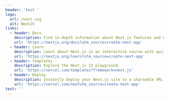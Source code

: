 ```yaml
---
header: 'test '
logo:
  url: /next.svg
  alt: NextJS
links:
  - header: Docs
    description: Find in-depth information about Next.js features and API.
    url: 'https://nextjs.org/docs?utm_source=create-next-app'
  - header: Learn
    description: Learn about Next.js in an interactive course with quizzes!
    url: 'https://nextjs.org/learn?utm_source=create-next-app'
  - header: Templates
    description: Explore the Next.js 13 playground.
    url: 'https://vercel.com/templates?framework=next.js'
  - header: Deploy
    description: Instantly deploy your Next.js site to a shareable URL with Vercel.
    url: 'https://vercel.com/new?utm_source=create-next-app'
test: ''
---
```


